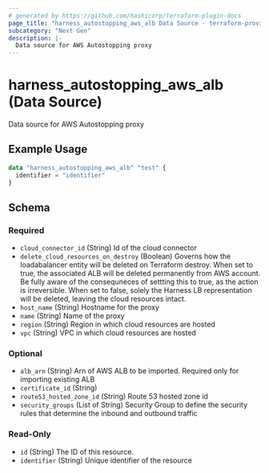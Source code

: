 ```yaml
---
# generated by https://github.com/hashicorp/terraform-plugin-docs
page_title: "harness_autostopping_aws_alb Data Source - terraform-provider-harness"
subcategory: "Next Gen"
description: |-
  Data source for AWS Autostopping proxy
---
```


# harness_autostopping_aws_alb (Data Source)

Data source for AWS Autostopping proxy

## Example Usage

```terraform
data "harness_autostopping_aws_alb" "test" {
  identifier = "identifier"
}
```

<!-- schema generated by tfplugindocs -->
## Schema

### Required

- `cloud_connector_id` (String) Id of the cloud connector
- `delete_cloud_resources_on_destroy` (Boolean) Governs how the loadabalancer entity will be deleted on Terraform destroy. When set to true, the associated ALB will be deleted permanently from AWS account. Be fully aware of the consequneces of settting this to true, as the action is irreversible. When set to false, solely the Harness LB representation will be deleted, leaving the cloud resources intact.
- `host_name` (String) Hostname for the proxy
- `name` (String) Name of the proxy
- `region` (String) Region in which cloud resources are hosted
- `vpc` (String) VPC in which cloud resources are hosted

### Optional

- `alb_arn` (String) Arn of AWS ALB to be imported. Required only for importing existing ALB
- `certificate_id` (String)
- `route53_hosted_zone_id` (String) Route 53 hosted zone id
- `security_groups` (List of String) Security Group to define the security rules that determine the inbound and outbound traffic

### Read-Only

- `id` (String) The ID of this resource.
- `identifier` (String) Unique identifier of the resource
